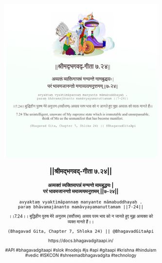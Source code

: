 <img src="../../asset/BG_7_24.png"/>
<center><h2>||श्रीमद्‍भगवद्‍-गीता ७.२४||</h2>
<h3>अव्यक्तं व्यक्तिमापन्नं मन्यन्ते मामबुद्धयः |<br/>परं भावमजानन्तो ममाव्ययमनुत्तमम् ||७-२४||</h3>
<pre>avyaktaṃ vyaktimāpannaṃ manyante māmabuddhayaḥ .<br/>paraṃ bhāvamajānanto mamāvyayamanuttamam ||7-24||</pre>
<p>।।7.24।। बुद्धिहीन पुरुष मेरे अनुत्तम (सर्वोत्तम) अव्यय परम भाव को न जानते हुए मुझ अव्यक्त को व्यक्त मानते हैं।।</p>
<pre>(Bhagavad Gita, Chapter 7, Shloka 24) || @BhagavadGitaApi</pre><p>https://docs.bhagavadgitaapi.in/</p><p>#API #bhagavadgitaapi #slok #nodejs #js #api #gitaapi #krishna #hinduism #vedic #ISKCON #shreemadbhagavadgita #technology</p></center>